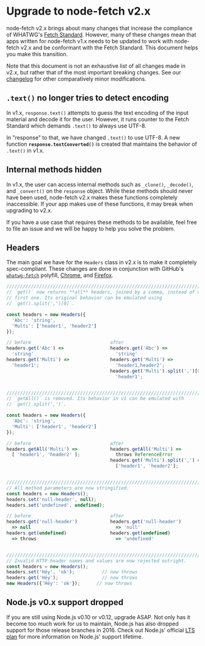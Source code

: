 # Upgrade to node-fetch v2.x

node-fetch v2.x brings about many changes that increase the compliance of
WHATWG's [Fetch Standard][whatwg-fetch]. However, many of these changes mean
that apps written for node-fetch v1.x needs to be updated to work with
node-fetch v2.x and be conformant with the Fetch Standard. This document helps
you make this transition.

Note that this document is not an exhaustive list of all changes made in v2.x,
but rather that of the most important breaking changes. See our [changelog] for
other comparatively minor modifications.

## `.text()` no longer tries to detect encoding

In v1.x, `response.text()` attempts to guess the text encoding of the input
material and decode it for the user. However, it runs counter to the Fetch
Standard which demands `.text()` to always use UTF-8.

In "response" to that, we have changed `.text()` to use UTF-8. A new function
**`response.textConverted()`** is created that maintains the behavior of
`.text()` in v1.x.

## Internal methods hidden

In v1.x, the user can access internal methods such as `_clone()`, `_decode()`,
and `_convert()` on the `response` object. While these methods should never
have been used, node-fetch v2.x makes these functions completely inaccessible.
If your app makes use of these functions, it may break when upgrading to v2.x.

If you have a use case that requires these methods to be available, feel free
to file an issue and we will be happy to help you solve the problem.

## Headers

The main goal we have for the `Headers` class in v2.x is to make it completely
spec-compliant. These changes are done in conjunction with GitHub's
[`whatwg-fetch`][gh-fetch] polyfill, [Chrome][chrome-headers], and
[Firefox][firefox-headers].

```js
//////////////////////////////////////////////////////////////////////////////
// `get()` now returns **all** headers, joined by a comma, instead of only the
// first one. Its original behavior can be emulated using
// `get().split(',')[0]`.

const headers = new Headers({
  'Abc': 'string',
  'Multi': ['header1', 'header2']
});

// before                             after
headers.get('Abc') =>                 headers.get('Abc') =>
  'string'                              'string'
headers.get('Multi') =>               headers.get('Multi') =>
  'header1';                            'header1,header2';
                                      headers.get('Multi').split(',')[0] =>
                                        'header1';


//////////////////////////////////////////////////////////////////////////////
// `getAll()` is removed. Its behavior in v1 can be emulated with
// `get().split(',')`.

const headers = new Headers({
  'Abc': 'string',
  'Multi': ['header1', 'header2']
});

// before                             after
headers.getAll('Multi') =>            headers.getAll('Multi') =>
  [ 'header1', 'header2' ];             throws ReferenceError
                                      headers.get('Multi').split(',') =>
                                        ['header1', 'header2'];


//////////////////////////////////////////////////////////////////////////////
// All method parameters are now stringified.
const headers = new Headers();
headers.set('null-header', null);
headers.set('undefined', undefined);

// before                             after
headers.get('null-header')            headers.get('null-header')
  => null                               => 'null'
headers.get(undefined)                headers.get(undefined)
  => throws                             => 'undefined'


//////////////////////////////////////////////////////////////////////////////
// Invalid HTTP header names and values are now rejected outright.
const headers = new Headers();
headers.set('Héy', 'ok');          // now throws
headers.get('Héy');                // now throws
new Headers({'Héy': 'ok'});      // now throws
```

## Node.js v0.x support dropped

If you are still using Node.js v0.10 or v0.12, upgrade ASAP. Not only has it
become too much work for us to maintain, Node.js has also dropped support for
those release branches in 2016. Check out Node.js' official [LTS plan] for more
information on Node.js' support lifetime.

[whatwg-fetch]: https://fetch.spec.whatwg.org/
[LTS plan]: https://github.com/nodejs/LTS#lts-plan
[gh-fetch]: https://github.com/github/fetch
[chrome-headers]: https://crbug.com/645492
[firefox-headers]: https://bugzilla.mozilla.org/show_bug.cgi?id=1278275
[changelog]: CHANGELOG.md
